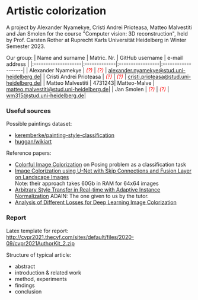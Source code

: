 # Artistic colorization

A project by Alexander Nyamekye, Cristi Andrei Prioteasa, Matteo Malvestiti and Jan Smolen for the course "Computer vision: 3D reconstruction", held by Prof. Carsten Rother at Ruprecht Karls Universität Heidelberg in Winter Semester 2023.

Our group:
| Name and surname    |  Matric. Nr. | GitHub username  |   e-mail address   |
|:--------------------|:-------------|:-----------------|:-------------------|
| Alexander Nyamekye | <span style="color:red"> *(?)* </span>| <span style="color:red"> *(?)* </span> | alexander.nyamekye@stud.uni-heidelberg.de|
| Cristi Andrei Prioteasa | <span style="color:red"> *(?)* </span>| <span style="color:red"> *(?)* </span> | cristi.prioteasa@stud.uni-heidelberg.de|
| Matteo Malvestiti | 4731243| Matteo-Malve | matteo.malvestiti@stud.uni-heidelberg.de|
| Jan Smolen | <span style="color:red"> *(?)* </span>| <span style="color:red"> *(?)* </span> | wm315@stud.uni-heidelberg.de|

### Useful sources

Possible paintings dataset: 
- [keremberke/painting-style-classification](https://huggingface.co/datasets/keremberke/painting-style-classification?library=true) 
- [huggan/wikiart](https://huggingface.co/datasets/huggan/wikiart)

Reference papers:
- [Colorful Image Colorization](https://arxiv.org/pdf/1603.08511v5.pdf) on Posing problem as a classification task
- [Image Colorization using U-Net with Skip Connections and Fusion Layer on Landscape Images](https://arxiv.org/abs/2205.12867) \
Note: their approach takes 60Gb in RAM for 64x64 images
- [Arbitrary Style Transfer in Real-time with Adaptive Instance Normalization](https://arxiv.org/abs/1703.06868) ADAIN: The one given to us by the tutor.
- [Analysis of Different Losses for Deep Learning Image Colorization](https://arxiv.org/pdf/2204.02980.pdf) 

### Report 

Latex template for report: http://cvpr2021.thecvf.com/sites/default/files/2020-09/cvpr2021AuthorKit_2.zip

Structure of typical article: 
- abstract
- introduction & related work
- method, experiments
- findings
- conclusion


